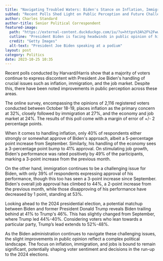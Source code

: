 ```yaml
---
title: "Navigating Troubled Waters: Biden's Stance on Inflation, Immigration, and Jobs"
subhed: "Recent Polls Shed Light on Public Perception and Future Challenges"
author: Charles Standard
author-title: Senior Political Correspondent
featured-image: 
  path: "https://external-content.duckduckgo.com/iu/?u=https%3A%2F%2Fwww.newsmax.com%2FCMSPages%2FGetFile.aspx%3Fguid%3Dc23c53c4-ef02-4aec-b242-0fed61721e5b%26SiteName%3DNewsmax&f=1&nofb=1&ipt=5ec41b7c26a9cf0be6dbf89b1f65722547c6f986860d259d94b9d64bf56b271a&ipo=images"
  cutline: "President Biden is facing headwinds in public opinion of his job."
  credit: "Getty Images"
  alt-text: "President Joe Biden speaking at a podium"
layout: post
category: Politics
date: 2023-10-25 10:35
---
```


Recent polls conducted by Harvard/Harris show that a majority of voters continue to express discontent with President Joe Biden's handling of crucial issues such as inflation, immigration, and the job market. Despite this, there have been noted improvements in public perception across these areas.

The online survey, encompassing the opinions of 2,116 registered voters conducted between October 18-19, places inflation as the primary concern at 32%, closely followed by immigration at 27%, and the economy and job market at 24%. The results of this poll come with a margin of error of +/- 2 percentage points.

When it comes to handling inflation, only 40% of respondents either strongly or somewhat approve of Biden's approach, albeit a 5-percentage point increase from September. Similarly, his handling of the economy sees a 3-percentage point bump to 41% approval. On stimulating job growth, Biden's performance was rated positively by 49% of the participants, marking a 3-point increase from the previous month.

On the other hand, immigration continues to be a challenging issue for Biden, with only 39% of respondents expressing approval of his performance, though this too has seen a 3-point increase since September. Biden's overall job approval has climbed to 44%, a 2-point increase from the previous month, while those disapproving of his performance have decreased by 1 point, standing at 53%.

Looking ahead to the 2024 presidential election, a potential matchup between Biden and former President Donald Trump reveals Biden trailing behind at 41% to Trump's 46%. This has slightly changed from September, where Trump led 44%-40%. Considering voters who lean towards a particular party, Trump’s lead extends to 52%-48%.

As the Biden administration continues to navigate these challenging issues, the slight improvements in public opinion reflect a complex political landscape. The focus on inflation, immigration, and jobs is bound to remain significant, potentially shaping voter sentiment and decisions in the run-up to the 2024 elections.
